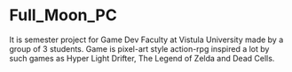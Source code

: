 # Full_Moon_PC
It is semester project for Game Dev Faculty at Vistula University made by a group of 3 students. Game is pixel-art style action-rpg inspired a lot by such games as Hyper Light Drifter, The Legend of Zelda and Dead Cells.
